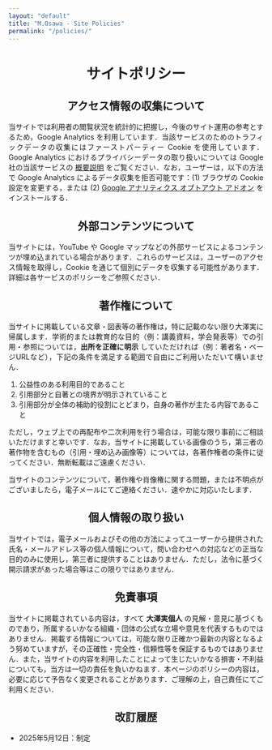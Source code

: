 ```yaml
---
layout: "default"
title: "M.Osawa - Site Policies"
permalink: "/policies/"
---
```


<style type="text/css" media="screen">
  .container {
    margin: 1rem auto;
    max-width: 44rem;
  }
  h1, h2 {
    text-align: center;
  }
  section {
    margin-bottom: 1.5rem;
  }
  .container p {
    text-align: justify;
    text-justify: inter-ideograph;
  }
  ol, ul {
    margin-left: 0; 
    padding: 0 0 0 1.5em;
  }
</style>

<div class="container">

<h1>サイトポリシー</h1>

<section>
<h2>アクセス情報の収集について</h2>
<p>当サイトでは利用者の閲覧状況を統計的に把握し，今後のサイト運用の参考とするため，Google Analytics を利用しています．当該サービスのためのトラフィックデータの収集にはファーストパーティー Cookie を使用しています．Google Analytics におけるプライバシーデータの取り扱いについては Google 社の当該サービスの <a href="https://support.google.com/analytics/answer/6004245?hl=ja">概要説明</a> をご覧ください．なお，ユーザーは，以下の方法で Google Analytics によるデータ収集を拒否可能です：(1) ブラウザの Cookie 設定を変更する，または (2) <a href="https://tools.google.com/dlpage/gaoptout?hl=ja">Google アナリティクス オプトアウト アドオン</a> をインストールする．</p>
</section>

<section>
<h2>外部コンテンツについて</h2>
<p>当サイトには，YouTube や Google マップなどの外部サービスによるコンテンツが埋め込まれている場合があります．これらのサービスは，ユーザーのアクセス情報を取得し，Cookie を通じて個別にデータを収集する可能性があります．詳細は各サービスのポリシーをご参照ください．</p>
</section>

<section>
  <h2>著作権について</h2>
  <p>当サイトに掲載している文章・図表等の著作権は，特に記載のない限り大澤実に帰属します．学術的または教育的な目的（例：講義資料，学会発表等）での引用・参照については，<strong>出所を正確に明示</strong> していただければ（例：著者名・ページURLなど），下記の条件を満足する範囲で自由にご利用いただいて構いません．</p>
  <ol>
    <li>公益性のある利用目的であること</li>
    <li>引用部分と自著との境界が明示されていること</li>
    <li>引用部分が全体の補助的役割にとどまり，自身の著作が主たる内容であること</li>
  </ol>

  <p>ただし，ウェブ上での再配布や二次利用を行う場合は，可能な限り事前にご相談いただけますと幸いです．なお，当サイトに掲載している画像のうち，第三者の著作物を含むもの（引用・埋め込み画像等）については，各著作権者の条件に従ってください．無断転載はご遠慮ください．</p>

  <p>当サイトのコンテンツについて，著作権や肖像権に関する問題，または不明点がございましたら，電子メールにてご連絡ください．速やかに対応いたします．</p>
</section>

<section>
<h2>個人情報の取り扱い</h2>
<p>当サイトでは，電子メールおよびその他の方法によってユーザーから提供された氏名・メールアドレス等の個人情報について，問い合わせへの対応などの正当な目的のみに使用し，第三者に提供することはありません．ただし，法令に基づく開示請求があった場合等はこの限りではありません．</p>
</section>

<section>
<h2>免責事項</h2>

<p>当サイトに掲載されている内容は，すべて <strong>大澤実個人</strong> の見解・意見に基づくものであり，所属するいかなる組織・団体の公式な立場や意見を代表するものではありません．掲載する情報については，可能な限り正確かつ最新の内容となるよう努めていますが，その正確性・完全性・信頼性等を保証するものではありません．また，当サイトの内容を利用したことによって生じたいかなる損害・不利益についても，当方は一切の責任を負いかねます．本ページのポリシーの内容は，必要に応じて予告なく変更されることがあります．ご理解の上，自己責任にてご利用ください．</p>
</section>

<section>
<h2>改訂履歴</h2>
<ul>
<li>2025年5月12日：制定</li>
</ul>
</section>

</div>